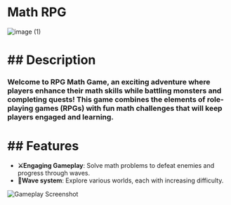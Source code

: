 # Math RPG
![image (1)](https://github.com/user-attachments/assets/84255752-007a-4335-a650-64601b110fe1)

<h1>## Description</h1>

<h3>Welcome to RPG Math Game, an exciting adventure where players enhance their math skills while battling monsters and completing quests! This game combines the elements of role-playing games (RPGs) with fun math challenges that will keep players engaged and learning. </h3>

<h1>## Features</h1>

- **⚔Engaging Gameplay**: Solve math problems to defeat enemies and progress through waves. 
- **🌊Wave system**: Explore various worlds, each with increasing difficulty.

![Gameplay Screenshot](https://via.placeholder.com/600x300) 

